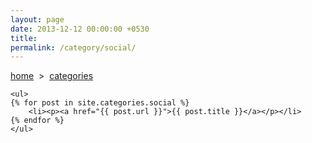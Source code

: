 ```yaml
---
layout: page
date: 2013-12-12 00:00:00 +0530
title: 
permalink: /category/social/
---
```


<div>
    <a href="{{ site.url }}">home</a> &nbsp;&gt;&nbsp; <a href="{{ site.url }}/categories">categories</a>
  	
	<ul>
    {% for post in site.categories.social %}
		<li><p><a href="{{ post.url }}">{{ post.title }}</a></p></li>
    {% endfor %}
	</ul>
	
</div>
